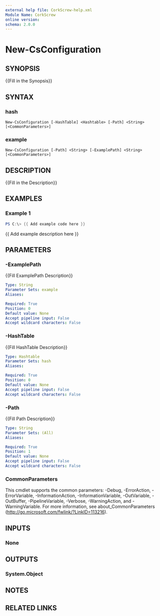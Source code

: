 ```yaml
---
external help file: CorkScrew-help.xml
Module Name: CorkScrew
online version:
schema: 2.0.0
---
```


# New-CsConfiguration

## SYNOPSIS
{{Fill in the Synopsis}}

## SYNTAX

### hash
```
New-CsConfiguration [-HashTable] <Hashtable> [-Path] <String> [<CommonParameters>]
```

### example
```
New-CsConfiguration [-Path] <String> [-ExamplePath] <String> [<CommonParameters>]
```

## DESCRIPTION
{{Fill in the Description}}

## EXAMPLES

### Example 1
```powershell
PS C:\> {{ Add example code here }}
```

{{ Add example description here }}

## PARAMETERS

### -ExamplePath
{{Fill ExamplePath Description}}

```yaml
Type: String
Parameter Sets: example
Aliases:

Required: True
Position: 0
Default value: None
Accept pipeline input: False
Accept wildcard characters: False
```

### -HashTable
{{Fill HashTable Description}}

```yaml
Type: Hashtable
Parameter Sets: hash
Aliases:

Required: True
Position: 0
Default value: None
Accept pipeline input: False
Accept wildcard characters: False
```

### -Path
{{Fill Path Description}}

```yaml
Type: String
Parameter Sets: (All)
Aliases:

Required: True
Position: 1
Default value: None
Accept pipeline input: False
Accept wildcard characters: False
```

### CommonParameters
This cmdlet supports the common parameters: -Debug, -ErrorAction, -ErrorVariable, -InformationAction, -InformationVariable, -OutVariable, -OutBuffer, -PipelineVariable, -Verbose, -WarningAction, and -WarningVariable. For more information, see about_CommonParameters (http://go.microsoft.com/fwlink/?LinkID=113216).

## INPUTS

### None
## OUTPUTS

### System.Object
## NOTES

## RELATED LINKS
